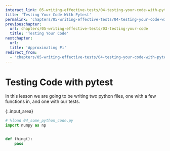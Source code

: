 ```yaml
---
interact_link: 05-writing-effective-tests/04-testing-your-code-with-pytest_instructor.ipynb
title: 'Testing Your Code With Pytest'
permalink: 'chapters/05-writing-effective-tests/04-testing-your-code-with-pytest'
previouschapter:
  url: chapters/05-writing-effective-tests/03-testing-your-code
  title: 'Testing Your Code'
nextchapter:
  url: 
  title: 'Approximating Pi'
redirect_from:
  - 'chapters/05-writing-effective-tests/04-testing-your-code-with-pytest'
---
```


# Testing Code with pytest

In this lesson we are going to be writing two python files, one with a few functions in, and one with our tests.


{:.input_area}
```python
# %load 04_some_python_code.py
import numpy as np


def thing():
    pass

```
